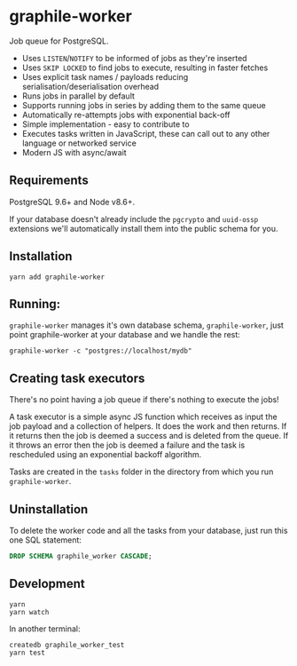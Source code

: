 # graphile-worker

Job queue for PostgreSQL.

- Uses `LISTEN`/`NOTIFY` to be informed of jobs as they're inserted
- Uses `SKIP LOCKED` to find jobs to execute, resulting in faster fetches
- Uses explicit task names / payloads reducing serialisation/deserialisation overhead
- Runs jobs in parallel by default
- Supports running jobs in series by adding them to the same queue
- Automatically re-attempts jobs with exponential back-off
- Simple implementation - easy to contribute to
- Executes tasks written in JavaScript, these can call out to any other language or networked service
- Modern JS with async/await

## Requirements

PostgreSQL 9.6+ and Node v8.6+.

If your database doesn't already include the `pgcrypto` and `uuid-ossp` extensions we'll automatically install them into the public schema for you.

## Installation

```
yarn add graphile-worker
```

## Running:

`graphile-worker` manages it's own database schema, `graphile-worker`, just point graphile-worker at your database and we handle the rest:

```
graphile-worker -c "postgres://localhost/mydb"
```

## Creating task executors

There's no point having a job queue if there's nothing to execute the jobs!

A task executor is a simple async JS function which receives as input the job
payload and a collection of helpers. It does the work and then returns. If it
returns then the job is deemed a success and is deleted from the queue. If it
throws an error then the job is deemed a failure and the task is rescheduled
using an exponential backoff algorithm.

Tasks are created in the `tasks` folder in the directory from which you run `graphile-worker`.

## Uninstallation

To delete the worker code and all the tasks from your database, just run this one SQL statement:

```sql
DROP SCHEMA graphile_worker CASCADE;
```

## Development

```
yarn
yarn watch
```

In another terminal:

```
createdb graphile_worker_test
yarn test
```
